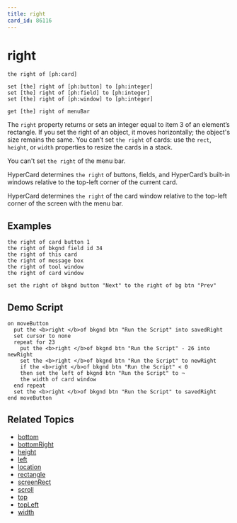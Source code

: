 ```yaml
---
title: right
card_id: 86116
---
```


# right

```
the right of [ph:card]

set [the] right of [ph:button] to [ph:integer]
set [the] right of [ph:field] to [ph:integer]
set [the] right of [ph:window] to [ph:integer]

get [the] right of menuBar
```

The `right` property returns or sets an integer equal to item 3 of an element’s rectangle.  If you set the right of an object, it moves horizontally; the object's size remains the same. You can’t set `the right` of cards: use the `rect`, `height`, or `width` properties to resize the cards in a stack.

You can't set `the right` of the menu bar.

HyperCard determines `the right` of buttons, fields, and HyperCard’s built-in windows relative to the top-left corner of the  current card.

HyperCard determines `the right` of the card window relative to the top-left corner of the screen with the menu bar. 

## Examples

```
the right of card button 1
the right of bkgnd field id 34
the right of this card
the right of message box
the right of tool window
the right of card window

set the right of bkgnd button "Next" to the right of bg btn "Prev"
```

## Demo Script

```
on moveButton
  put the <b>right </b>of bkgnd btn "Run the Script" into savedRight
  set cursor to none
  repeat for 23
    put the <b>right </b>of bkgnd btn "Run the Script" - 26 into newRight
    set the <b>right </b>of bkgnd btn "Run the Script" to newRight
    if the <b>right </b>of bkgnd btn "Run the Script" < 0
    then set the left of bkgnd btn "Run the Script" to ¬
    the width of card window
  end repeat
  set the <b>right </b>of bkgnd btn "Run the Script" to savedRight
end moveButton
```

## Related Topics

* [bottom](/HyperTalkReference/properties/bottom)
* [bottomRight](/HyperTalkReference/properties/bottomRight)
* [height](/HyperTalkReference/properties/height)
* [left](/HyperTalkReference/properties/left)
* [location](/HyperTalkReference/properties/location)
* [rectangle](/HyperTalkReference/properties/rectangle)
* [screenRect](/HyperTalkReference/functions/screenRect)
* [scroll](/HyperTalkReference/properties/scroll)
* [top](/HyperTalkReference/properties/top)
* [topLeft](/HyperTalkReference/properties/topLeft)
* [width](/HyperTalkReference/properties/width)
